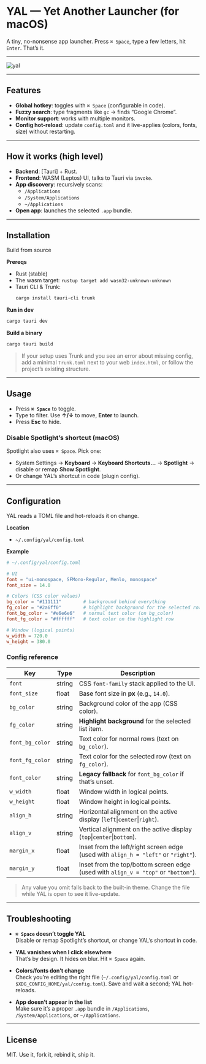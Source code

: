 # YAL — Yet Another Launcher (for macOS)

A tiny, no-nonsense app launcher. Press `⌘ Space`, type a few letters, hit `Enter`. That’s it.

---

![yal](https://github.com/user-attachments/assets/1b3bb73f-17df-4037-8c03-667692a3d87c)

---

## Features

- **Global hotkey**: toggles with `⌘ Space` (configurable in code).
- **Fuzzy search**: type fragments like `gc` → finds “Google Chrome”.
- **Monitor support**: works with multiple monitors.
- **Config hot-reload**: update `config.toml` and it live-applies (colors, fonts, size) without restarting.

---

## How it works (high level)

- **Backend**: [Tauri] + Rust.
- **Frontend**: WASM (Leptos) UI, talks to Tauri via `invoke`.
- **App discovery**: recursively scans:
  - `/Applications`
  - `/System/Applications`
  - `~/Applications`
- **Open app**: launches the selected `.app` bundle.

---

## Installation

Build from source

**Prereqs**

- Rust (stable)  
- The wasm target: `rustup target add wasm32-unknown-unknown`  
- Tauri CLI & Trunk:  
  ```bash
  cargo install tauri-cli trunk
  ```

**Run in dev**

```bash
cargo tauri dev
```

**Build a binary**

```bash
cargo tauri build
```

> If your setup uses Trunk and you see an error about missing config, add a minimal `Trunk.toml` next to your web `index.html`, or follow the project’s existing structure.

---

## Usage

- Press **`⌘ Space`** to toggle.
- Type to filter. Use **↑/↓** to move, **Enter** to launch.
- Press **Esc** to hide.

### Disable Spotlight’s shortcut (macOS)

Spotlight also uses `⌘ Space`. Pick one:

- System Settings → **Keyboard** → **Keyboard Shortcuts…** → **Spotlight** → disable or remap **Show Spotlight**.  
- Or change YAL’s shortcut in code (plugin config).

---

## Configuration

YAL reads a TOML file and hot-reloads it on change.

**Location**

- `~/.config/yal/config.toml` 

**Example**

```toml
# ~/.config/yal/config.toml

# UI
font = "ui-monospace, SFMono-Regular, Menlo, monospace"
font_size = 14.0

# Colors (CSS color values)
bg_color = "#111111"        # background behind everything
fg_color = "#2a6ff0"        # highlight background for the selected row
font_bg_color = "#e6e6e6"   # normal text color (on bg_color)
font_fg_color = "#ffffff"   # text color on the highlight row

# Window (logical points)
w_width = 720.0
w_height = 380.0
```

### Config reference

| Key             | Type   |  Description                                                                        |
| --------------- | ------ |  ---------------------------------------------------------------------------------- |
| `font`          | string |  CSS `font-family` stack applied to the UI.                                         |
| `font_size`     | float  |  Base font size in **px** (e.g., `14.0`).                                           |
| `bg_color`      | string |  Background color of the app (CSS color).                                           |
| `fg_color`      | string |  **Highlight background** for the selected list item.                               |
| `font_bg_color` | string |  Text color for normal rows (text on `bg_color`).                                   |
| `font_fg_color` | string |  Text color for the selected row (text on `fg_color`).                              |
| `font_color`    | string |  **Legacy fallback** for `font_bg_color` if that’s unset.                           |
| `w_width`       | float  |  Window width in logical points.                                                    |
| `w_height`      | float  |  Window height in logical points.                                                   |
| `align_h`       | string |  Horizontal alignment on the active display (`left`\|`center`\|`right`).            |
| `align_v`       | string |  Vertical alignment on the active display (`top`\|`center`\|`bottom`).              |
| `margin_x`      | float  |  Inset from the left/right screen edge (used with `align_h = "left"` or `"right"`). |
| `margin_y`      | float  |  Inset from the top/bottom screen edge (used with `align_v = "top"` or `"bottom"`). |

> Any value you omit falls back to the built-in theme. Change the file while YAL is open to see it live-update.

---

## Troubleshooting

- **`⌘ Space` doesn’t toggle YAL**  
  Disable or remap Spotlight’s shortcut, or change YAL’s shortcut in code.

- **YAL vanishes when I click elsewhere**  
  That’s by design. It hides on blur. Hit `⌘ Space` again.

- **Colors/fonts don’t change**  
  Check you’re editing the right file (`~/.config/yal/config.toml` or `$XDG_CONFIG_HOME/yal/config.toml`). Save and wait a second; YAL hot-reloads.

- **App doesn’t appear in the list**  
  Make sure it’s a proper `.app` bundle in `/Applications`, `/System/Applications`, or `~/Applications`.

---

## License

MIT. Use it, fork it, rebind it, ship it.
